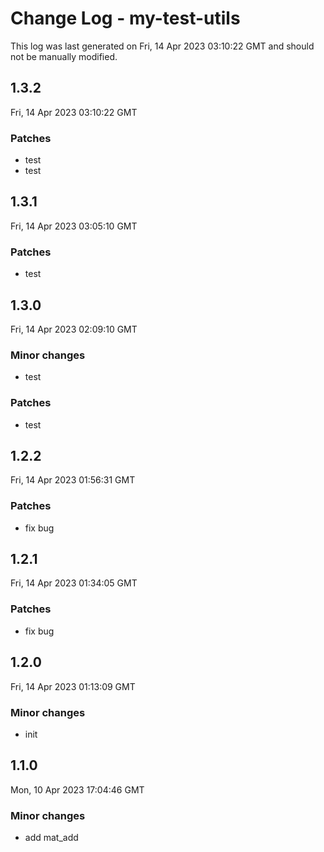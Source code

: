 # Change Log - my-test-utils

This log was last generated on Fri, 14 Apr 2023 03:10:22 GMT and should not be manually modified.

## 1.3.2
Fri, 14 Apr 2023 03:10:22 GMT

### Patches

- test
- test

## 1.3.1
Fri, 14 Apr 2023 03:05:10 GMT

### Patches

- test

## 1.3.0
Fri, 14 Apr 2023 02:09:10 GMT

### Minor changes

- test

### Patches

- test

## 1.2.2
Fri, 14 Apr 2023 01:56:31 GMT

### Patches

- fix bug

## 1.2.1
Fri, 14 Apr 2023 01:34:05 GMT

### Patches

- fix bug

## 1.2.0
Fri, 14 Apr 2023 01:13:09 GMT

### Minor changes

- init

## 1.1.0
Mon, 10 Apr 2023 17:04:46 GMT

### Minor changes

- add mat_add

